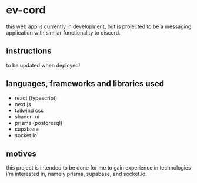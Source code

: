 # ev-cord

this web app is currently in development, but is projected to be a messaging application with similar functionality to discord.

## instructions

to be updated when deployed!

## languages, frameworks and libraries used

- react (typescript)
- next.js
- tailwind css
- shadcn-ui
- prisma (postgresql)
- supabase
- socket.io

## motives

this project is intended to be done for me to gain experience in technologies i'm interested in, namely prisma, supabase, and socket.io.
